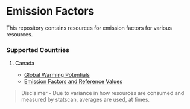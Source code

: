 # Emission Factors

This repository contains resources for emission factors for various resources.

### Supported Countries

1. Canada

   - [Global Warming Potentials](https://www.canada.ca/en/environment-climate-change/services/climate-change/greenhouse-gas-emissions/quantification-guidance/global-warming-potentials.html)
   - [Emission Factors and Reference Values](https://www.canada.ca/en/environment-climate-change/services/climate-change/pricing-pollution-how-it-will-work/output-based-pricing-system/federal-greenhouse-gas-offset-system/emission-factors-reference-values.html)




> Disclaimer - Due to variance in how resources are consumed and measured by statscan, averages are used, at times.

